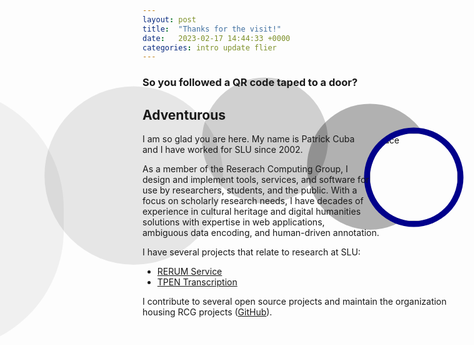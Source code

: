 ```yaml
---
layout: post
title:  "Thanks for the visit!"
date:   2023-02-17 14:44:33 +0000
categories: intro update flier
---
```


### So you followed a QR code taped to a door?

## Adventurous

<img src="{{site.baseurl}}/assets/cubap.PORTRAIT.jpg" alt="face" style="border-radius: 50%;box-shadow: 0 0 0em 0.68em darkblue, -5em -1.2em 0em 2.2em rgba(0,0,0,.3), -17em -4.2em 0em 2.2em rgba(0,0,0,.18), -32em -0.2em 0em 5.2em rgba(0,0,0,.09), -55em 4.8em 0em 10em rgba(0,0,0,.05);object-fit: cover;height: 10em;width: 10em;float:right;">

I am so glad you are here. My name is Patrick Cuba and I have worked for SLU
since 2002.

As a member of the Reserach Computing Group, I design and implement tools, 
  services, and software for use by researchers, students, and the public.
  With a focus on scholarly research needs, I have decades of experience in 
  cultural heritage and digital humanities solutions with expertise in web 
  applications, ambiguous data encoding, and human-driven annotation.

I have several projects that relate to research at SLU:

* [RERUM Service](https://centerfordigitalhumanities.github.io/blog/rerum-alpha/)
* [TPEN Transcription](https://centerfordigitalhumanities.github.io/blog/t-pen-development-advance-post/)

I contribute to several open source projects and maintain the organization 
housing RCG projects ([GitHub](https://github.com/CenterForDigitalHumanities)).
